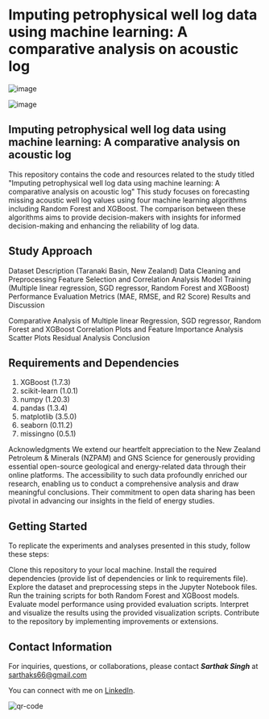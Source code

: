 # Imputing petrophysical well log data using machine learning: A comparative analysis on acoustic log

![image](https://github.com/SarthakSingh7/Acoustic_well_log_data_imputation/assets/75946168/f711d651-3bca-4431-9b61-9e24b2c34b50)


![image](https://github.com/SarthakSingh7/Acoustic_well_log_data_imputation/assets/75946168/f55919c4-87c2-4f4c-a393-b6d3bad1b580)



## Imputing petrophysical well log data using machine learning: A comparative analysis on acoustic log
This repository contains the code and resources related to the study titled "Imputing petrophysical well log data using machine learning: A comparative analysis on acoustic log" This study focuses on forecasting missing acoustic well log values using four machine learning algorithms including Random Forest and XGBoost. The comparison between these algorithms aims to provide decision-makers with insights for informed decision-making and enhancing the reliability of log data.

## Study Approach
Dataset Description (Taranaki Basin, New Zealand)
Data Cleaning and Preprocessing
Feature Selection and Correlation Analysis
Model Training (Multiple linear regression, SGD regressor, Random Forest and XGBoost)
Performance Evaluation Metrics (MAE, RMSE, and R2 Score)
Results and Discussion

Comparative Analysis of Multiple linear Regression, SGD regressor, Random Forest and XGBoost
Correlation Plots and Feature Importance Analysis
Scatter Plots
Residual Analysis
Conclusion

## Requirements and Dependencies

1. XGBoost (1.7.3)
2. scikit-learn (1.0.1) 
3. numpy (1.20.3) 
4. pandas (1.3.4)
5. matplotlib (3.5.0)
6. seaborn (0.11.2)
7. missingno (0.5.1)

Acknowledgments
We extend our heartfelt appreciation to the New Zealand Petroleum & Minerals (NZPAM) and GNS Science for generously providing essential open-source geological and energy-related data through their online platforms. The accessibility to such data profoundly enriched our research, enabling us to conduct a comprehensive analysis and draw meaningful conclusions. Their commitment to open data sharing has been pivotal in advancing our insights in the field of energy studies.

## Getting Started
To replicate the experiments and analyses presented in this study, follow these steps:

Clone this repository to your local machine.
Install the required dependencies (provide list of dependencies or link to requirements file).
Explore the dataset and preprocessing steps in the Jupyter Notebook files.
Run the training scripts for both Random Forest and XGBoost models.
Evaluate model performance using provided evaluation scripts.
Interpret and visualize the results using the provided visualization scripts.
Contribute to the repository by implementing improvements or extensions.

## Contact Information
For inquiries, questions, or collaborations, please contact ***Sarthak Singh*** at sarthaks66@gmail.com

You can connect with me on [LinkedIn](https://www.linkedin.com/in/sarthaksingh7/).



![qr-code](https://github.com/SarthakSingh7/Acoustic_well_log_data_imputation/assets/75946168/c7e3da24-e985-43cb-a2fd-5715463c2099)


